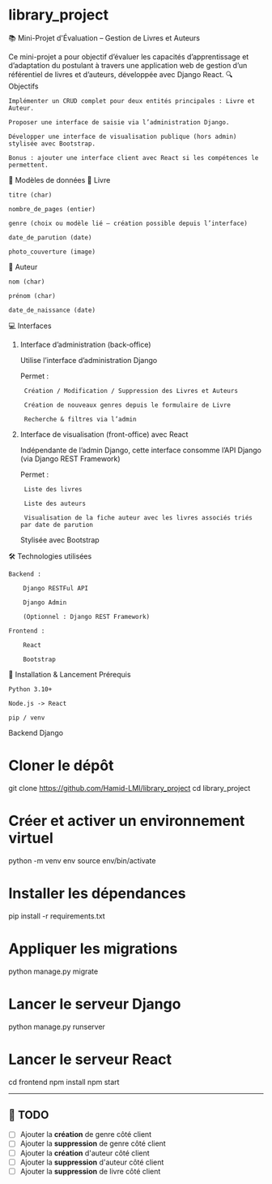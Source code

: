 # library_project



📚 Mini-Projet d'Évaluation – Gestion de Livres et Auteurs

Ce mini-projet a pour objectif d’évaluer les capacités d’apprentissage et d’adaptation du postulant à travers une application web de gestion d’un référentiel de livres et d’auteurs, développée avec Django React.
🔍 Objectifs

    Implémenter un CRUD complet pour deux entités principales : Livre et Auteur.

    Proposer une interface de saisie via l’administration Django.

    Développer une interface de visualisation publique (hors admin) stylisée avec Bootstrap.

    Bonus : ajouter une interface client avec React si les compétences le permettent.

🧱 Modèles de données
📖 Livre

    titre (char)

    nombre_de_pages (entier)

    genre (choix ou modèle lié – création possible depuis l’interface)

    date_de_parution (date)

    photo_couverture (image)

👤 Auteur

    nom (char)

    prénom (char)

    date_de_naissance (date)

💻 Interfaces
1. Interface d’administration (back-office)

    Utilise l’interface d’administration Django

    Permet :

        Création / Modification / Suppression des Livres et Auteurs

        Création de nouveaux genres depuis le formulaire de Livre

        Recherche & filtres via l’admin

2. Interface de visualisation (front-office) avec React

    Indépendante de l’admin Django, cette interface consomme l’API Django (via Django REST Framework)

    Permet :

        Liste des livres

        Liste des auteurs

        Visualisation de la fiche auteur avec les livres associés triés par date de parution

    Stylisée avec Bootstrap

🛠️ Technologies utilisées

    Backend :

        Django RESTFul API

        Django Admin

        (Optionnel : Django REST Framework)

    Frontend :

        React
        
        Bootstrap
        
🚀 Installation & Lancement
Prérequis

    Python 3.10+

    Node.js -> React

    pip / venv

Backend Django

# Cloner le dépôt
git clone https://github.com/Hamid-LMI/library_project
cd library_project

# Créer et activer un environnement virtuel
python -m venv env
source env/bin/activate

# Installer les dépendances
pip install -r requirements.txt

# Appliquer les migrations
python manage.py migrate

# Lancer le serveur Django
python manage.py runserver

# Lancer le serveur React

cd frontend
npm install
npm start

---

## 📝 TODO

- [ ] Ajouter la **création** de genre côté client
- [ ] Ajouter la **suppression** de genre côté client
- [ ] Ajouter la **création** d'auteur côté client
- [ ] Ajouter la **suppression** d'auteur côté client
- [ ] Ajouter la **suppression** de livre côté client
